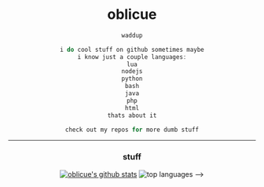 

<h1 align="center">oblicue</h1>


<div align="center">


</h1>

```java
waddup

i do cool stuff on github sometimes maybe
i know just a couple languages:
lua
nodejs
python
bash
java
php
html
thats about it

check out my repos for more dumb stuff
```


***

### stuff

[![oblicue's github stats](https://github-readme-stats.vercel.app/api?username=oblicue&theme=dark&layout=compact)](https://github.com/anuraghazra/github-readme-stats)
![top languages](https://github-readme-stats.vercel.app/api/top-langs/?username=oblicue&theme=dark&layout=compact)
-->

